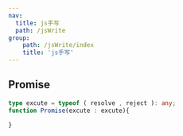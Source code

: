 ```yaml
---
nav:
  title: js手写
  path: /jsWrite
group:
    path: /jsWrite/index
    title: 'js手写'
---
```


## Promise


```typescript
type excute = typeof ( resolve , reject ): any;
function Promise(excute : excute){
    
}
```